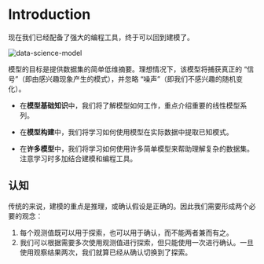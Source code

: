 # Introduction

现在我们已经配备了强大的编程工具，终于可以回到建模了。

![data-science-model](https://d33wubrfki0l68.cloudfront.net/e5bf2a8f4c787a12facbc0b4191fc82bd192f4c5/4e5d2/diagrams/data-science-model.png)

模型的目标是提供数据集的简单低维摘要。理想情况下，该模型将捕获真正的 “信号”（即由感兴趣现象产生的模式），并忽略 “噪声”（即我们不感兴趣的随机变化）。

- 在**模型基础知识**中，我们将了解模型如何工作，重点介绍重要的线性模型系列。

- 在**模型构建**中，我们将学习如何使用模型在实际数据中提取已知模式。

- 在**许多模型**中，我们将学习如何使用许多简单模型来帮助理解复杂的数据集。注意学习时多加结合建模和编程工具。

## 认知

传统的来说，建模的重点是推理，或确认假设是正确的。因此我们需要形成两个必要的观念：

1. 每个观测值既可以用于探索，也可以用于确认，而不能两者兼而有之。
2. 我们可以根据需要多次使用观测值进行探索，但只能使用一次进行确认。一旦使用观察结果两次，我们就算已经从确认切换到了探索。
